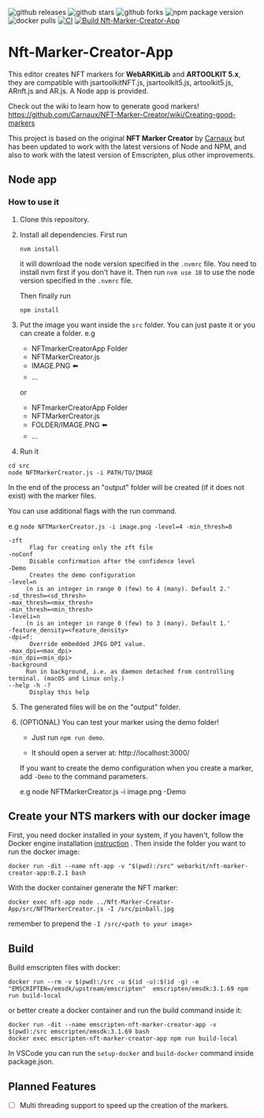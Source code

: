 ![github releases](https://flat.badgen.net/github/release/webarkit/Nft-Marker-Creator-App)
![github stars](https://flat.badgen.net/github/stars/webarkit/Nft-Marker-Creator-App)
![github forks](https://flat.badgen.net/github/forks/webarkit/Nft-Marker-Creator-App)
![npm package version](https://flat.badgen.net/npm/v/@webarkit/nft-marker-creator-app)
![docker pulls](https://flat.badgen.net/docker/pulls/webarkit/nft-marker-creator-app)
[![CI](https://github.com/webarkit/Nft-Marker-Creator-App/actions/workflows/CI.yml/badge.svg)](https://github.com/webarkit/Nft-Marker-Creator-App/actions/workflows/CI.yml)
[![Build Nft-Marker-Creator-App](https://github.com/webarkit/Nft-Marker-Creator-App/actions/workflows/build.yml/badge.svg)](https://github.com/webarkit/Nft-Marker-Creator-App/actions/workflows/main.yml)

# Nft-Marker-Creator-App

This editor creates NFT markers for **WebARKitLib** and **ARTOOLKIT 5.x**, they are compatible with jsartoolkitNFT.js, jsartoolkit5.js, artoolkit5.js, ARnft.js and AR.js.
A Node app is provided.

Check out the wiki to learn how to generate good markers! https://github.com/Carnaux/NFT-Marker-Creator/wiki/Creating-good-markers

This project is based on the original **NFT Marker Creator** by [Carnaux](https://github.com/Carnaux/NFT-Marker-Creator) but has been updated to work with the latest versions of Node and NPM, and also to work with the latest version of Emscripten, plus other improvements.

## Node app

### How to use it

1. Clone this repository.

2. Install all dependencies. First run

   `nvm install`

   it will download the node version specified in the `.nvmrc` file. You need to install nvm first if you don't have it. Then run `nvm use 18` to use the node version specified in the `.nvmrc` file.

   Then finally run

   `npm install`

3. Put the image you want inside the `src` folder. You can just paste it or you can create a folder. e.g

   - NFTmarkerCreatorApp Folder
   - NFTMarkerCreator.js
   - IMAGE.PNG :arrow_left:
   - ...

   or

   - NFTmarkerCreatorApp Folder
   - NFTMarkerCreator.js
   - FOLDER/IMAGE.PNG :arrow_left:
   - ...

4. Run it

```
cd src
node NFTMarkerCreator.js -i PATH/TO/IMAGE
```

In the end of the process an "output" folder will be created (if it does not exist) with the marker files.

You can use additional flags with the run command.

e.g `node NFTMarkerCreator.js -i image.png -level=4 -min_thresh=8`

    -zft
          Flag for creating only the zft file
    -noConf
          Disable confirmation after the confidence level
    -Demo
          Creates the demo configuration
    -level=n
         (n is an integer in range 0 (few) to 4 (many). Default 2.'
    -sd_thresh=<sd_thresh>
    -max_thresh=<max_thresh>
    -min_thresh=<min_thresh>
    -leveli=n
         (n is an integer in range 0 (few) to 3 (many). Default 1.'
    -feature_density=<feature_density>
    -dpi=f:
          Override embedded JPEG DPI value.
    -max_dpi=<max_dpi>
    -min_dpi=<min_dpi>
    -background
         Run in background, i.e. as daemon detached from controlling terminal. (macOS and Linux only.)
    --help -h -?
          Display this help

5. The generated files will be on the "output" folder.

6. (OPTIONAL) You can test your marker using the demo folder!

   - Just run `npm run demo`.

   - It should open a server at: http://localhost:3000/

   If you want to create the demo configuration when you create a marker, add `-Demo` to the command parameters.

   e.g node NFTMarkerCreator.js -i image.png -Demo

## Create your NTS markers with our docker image

First, you need docker installed in your system, if you haven't, follow the Docker engine installation [instruction](https://docs.docker.com/engine/install/) .
Then inside the folder you want to run the docker image:

`docker run -dit --name nft-app -v "$(pwd):/src" webarkit/nft-marker-creator-app:0.2.1 bash`

With the docker container generate the NFT marker:

`docker exec nft-app node ../Nft-Marker-Creator-App/src/NFTMarkerCreator.js -I /src/pinball.jpg`

remember to prepend the `-I /src/<path to your image>`

## Build

Build emscripten files with docker:

    docker run --rm -v $(pwd):/src -u $(id -u):$(id -g) -e "EMSCRIPTEN=/emsdk/upstream/emscripten"  emscripten/emsdk:3.1.69 npm run build-local

or better create a docker container and run the build command inside it:

    docker run -dit --name emscripten-nft-marker-creator-app -v $(pwd):/src emscripten/emsdk:3.1.69 bash
    docker exec emscripten-nft-marker-creator-app npm run build-local

In VSCode you can run the `setup-docker` and `build-docker` command inside package.json.

## Planned Features

- [ ] Multi threading support to speed up the creation of the markers.
